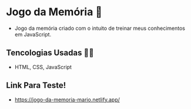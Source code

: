 # Jogo da Memória :game_die:

* Jogo da memória criado com o intuito de treinar meus conhecimentos em JavaScript.

## Tencologias Usadas :man_technologist:

* HTML, CSS, JavaScript

## Link Para Teste!

* https://jogo-da-memoria-mario.netlify.app/